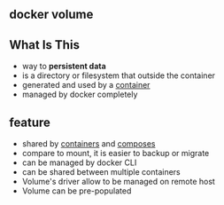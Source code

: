 ## docker volume

## What Is This

- way to **persistent data**
- is a directory or filesystem that outside the container
- generated and used by a [container](#container)
- managed by docker completely

## feature

- shared by [containers](docker-glossary.md#container) and [composes](docker-compose.md)
- compare to mount, it is easier to backup or migrate
- can be managed by docker CLI
- can be shared between multiple containers
- Volume's driver allow to be managed on remote host
- Volume can be pre-populated
